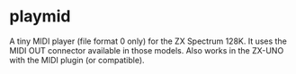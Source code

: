 # playmid
A tiny MIDI player (file format 0 only) for the ZX Spectrum 128K. It uses the MIDI OUT connector available in those models. Also works in the ZX-UNO with the MIDI plugin (or compatible).
